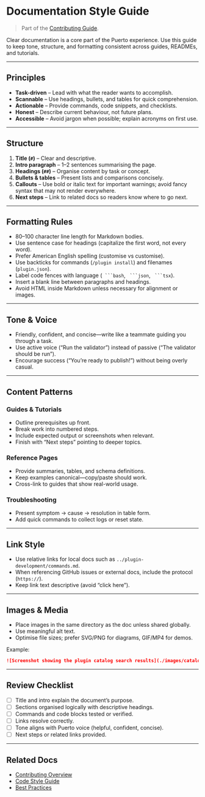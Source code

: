 # Documentation Style Guide
> Part of the [Contributing Guide](index.md).

Clear documentation is a core part of the Puerto experience. Use this guide to keep tone, structure, and formatting consistent across guides, READMEs, and tutorials.

---

## Principles

- **Task-driven** – Lead with what the reader wants to accomplish.
- **Scannable** – Use headings, bullets, and tables for quick comprehension.
- **Actionable** – Provide commands, code snippets, and checklists.
- **Honest** – Describe current behaviour, not future plans.
- **Accessible** – Avoid jargon when possible; explain acronyms on first use.

---

## Structure

1. **Title (`#`)** – Clear and descriptive.
2. **Intro paragraph** – 1–2 sentences summarising the page.
3. **Headings (`##`)** – Organise content by task or concept.
4. **Bullets & tables** – Present lists and comparisons concisely.
5. **Callouts** – Use bold or italic text for important warnings; avoid fancy syntax that may not render everywhere.
6. **Next steps** – Link to related docs so readers know where to go next.

---

## Formatting Rules

- 80–100 character line length for Markdown bodies.
- Use sentence case for headings (capitalize the first word, not every word).
- Prefer American English spelling (customise vs customise).
- Use backticks for commands (`/plugin install`) and filenames (`plugin.json`).
- Label code fences with language (` ```bash`, ` ```json`, ` ```tsx`).
- Insert a blank line between paragraphs and headings.
- Avoid HTML inside Markdown unless necessary for alignment or images.

---

## Tone & Voice

- Friendly, confident, and concise—write like a teammate guiding you through a task.
- Use active voice (“Run the validator”) instead of passive (“The validator should be run”).
- Encourage success (“You’re ready to publish!”) without being overly casual.

---

## Content Patterns

### Guides & Tutorials
- Outline prerequisites up front.
- Break work into numbered steps.
- Include expected output or screenshots when relevant.
- Finish with “Next steps” pointing to deeper topics.

### Reference Pages
- Provide summaries, tables, and schema definitions.
- Keep examples canonical—copy/paste should work.
- Cross-link to guides that show real-world usage.

### Troubleshooting
- Present symptom → cause → resolution in table form.
- Add quick commands to collect logs or reset state.

---

## Link Style

- Use relative links for local docs such as `../plugin-development/commands.md`.
- When referencing GitHub issues or external docs, include the protocol (`https://`).
- Keep link text descriptive (avoid “click here”).

---

## Images & Media

- Place images in the same directory as the doc unless shared globally.
- Use meaningful alt text.
- Optimise file sizes; prefer SVG/PNG for diagrams, GIF/MP4 for demos.

Example:

```markdown
![Screenshot showing the plugin catalog search results](./images/catalog-search.png)
```

---

## Review Checklist

- [ ] Title and intro explain the document’s purpose.
- [ ] Sections organised logically with descriptive headings.
- [ ] Commands and code blocks tested or verified.
- [ ] Links resolve correctly.
- [ ] Tone aligns with Puerto voice (helpful, confident, concise).
- [ ] Next steps or related links provided.

---

## Related Docs

- [Contributing Overview](index.md)
- [Code Style Guide](code-style.md)
- [Best Practices](../plugin-development/best-practices.md)
